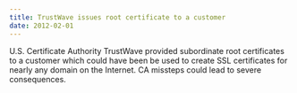 ```yaml
---
title: TrustWave issues root certificate to a customer
date: 2012-02-01
---
```


U.S. Certificate Authority TrustWave provided subordinate root certificates to a customer which could have been be used to create SSL certificates for nearly any domain on the Internet. CA missteps could lead to severe consequences.
